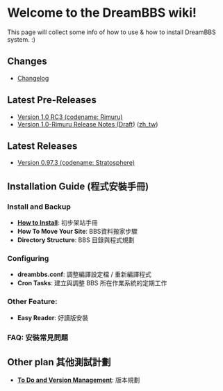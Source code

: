 # Welcome to the DreamBBS wiki!

This page will collect some info of how to use & how to install DreamBBS system. :)

## Changes

  + [Changelog](CHANGELOG)

## Latest Pre-Releases
  + [Version 1.0 RC3 (codename: Rimuru) ](https://github.com/ccns/dreambbs/releases/tag/v1.0-rc3)
  + [Version 1.0-Rimuru Release Notes (Draft)](v1.0-rimuru) ([zh_tw](https://github.com/ccns/dreambbs/wiki/v1.0-rimuru-zh_tw))

## Latest Releases
  + [Version 0.97.3 (codename: Stratosphere)](https://github.com/ccns/dreambbs/releases/tag/v0.97.3)

## Installation Guide (程式安裝手冊)

### Install and Backup
  + [**How to Install**](https://github.com/ccns/dreamlandbbs/wiki/INSTALL): 初步架站手冊
  + **How To Move Your Site**: BBS資料搬家步驟
  + **Directory Structure**: BBS 目錄與程式規劃

### Configuring
  + **dreambbs.conf**: 調整編譯設定檔 / 重新編譯程式
  + **Cron Tasks**: 建立與調整 BBS 所在作業系統的定期工作

### Other Feature:
  + **Easy Reader**: 好讀版安裝

### **FAQ**: 安裝常見問題

## Other plan 其他測試計劃

  + **[To Do and Version Management](VERSION)**: 版本規劃

